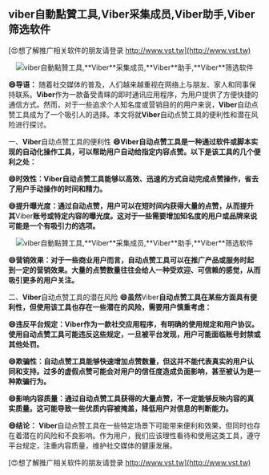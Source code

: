 ## **viber自動點贊工具,**Viber**采集成员,**Viber**助手,**Viber**筛选软件**

[😍想了解推广相关软件的朋友请登录 http://www.vst.tw](http://www.vst.tw)

 <center><img src="https://vst.tw/MP4/tuiguang/png/2.png" alt="viber自動點贊工具,**Viber**采集成员,**Viber**助手,**Viber**筛选软件"></center>

**😄导语：**
随着社交媒体的普及，人们越来越重视在网络上与朋友、家人和同事保持联系。**Viber**作为一款备受青睐的即时通讯应用程序，为用户提供了方便快捷的通信方式。然而，对于一些追求个人知名度或营销目的的用户来说，**Viber**自动点赞工具成为了一个吸引人的选择。本文将就**Viber**自动点赞工具的便利性和潜在风险进行探讨。

一、**Viber**自动点赞工具的便利性
**😄**Viber**自动点赞工具是一种通过软件或脚本实现的自动化操作工具，可以帮助用户自动给指定内容点赞。以下是该工具的几个便利之处：**

**😄时效性：**Viber**自动点赞工具能够以高效、迅速的方式自动完成点赞操作，省去了用户手动操作的时间和精力。**

**😄提升曝光度：通过自动点赞，用户可以在短时间内获得大量的点赞，从而提升其**Viber**账号或特定内容的曝光度。这对于一些需要增加知名度的用户或品牌来说可能是一个有吸引力的选项。**

 <center><img src="https://vst.tw/MP4/tuiguang/png/1.png" alt="viber自動點贊工具,**Viber**采集成员,**Viber**助手,**Viber**筛选软件"></center>

**😄营销效果：对于一些商业用户而言，自动点赞工具可以在推广产品或服务时起到一定的营销效果。大量的点赞数量往往会给人一种受欢迎、可信赖的感觉，从而吸引更多的用户关注。**

二、**Viber**自动点赞工具的潜在风险
**😄虽然**Viber**自动点赞工具在某些方面具有便利性，但使用该工具也存在一些潜在的风险，需要用户慎重考虑：**

**😄违反平台规定：**Viber**作为一款社交应用程序，有明确的使用规定和用户协议。使用自动点赞工具可能违反这些规定，一旦被平台发现，用户可能面临账号封禁或其他处罚。**

**😄欺骗性：自动点赞工具能够快速增加点赞数量，但这并不能代表真实的用户认同和支持。过多的虚假点赞可能会对用户的信任度造成负面影响，甚至被认为是一种欺骗行为。**

**😄影响内容质量：通过自动点赞工具获得的大量点赞，不一定能够反映内容的真实质量。这可能导致一些优质内容被掩盖，降低用户对信息的判断能力。**

**😄结论：**
**Viber**自动点赞工具在一些特定场景下可能带来便利和效果，但同时也存在着潜在的风险和不良影响。作为用户，我们应该理性看待和使用这类工具，遵守平台规定，注重内容质量，维护社交媒体的健康发展。

[😍想了解推广相关软件的朋友请登录 http://www.vst.tw](http://www.vst.tw)



